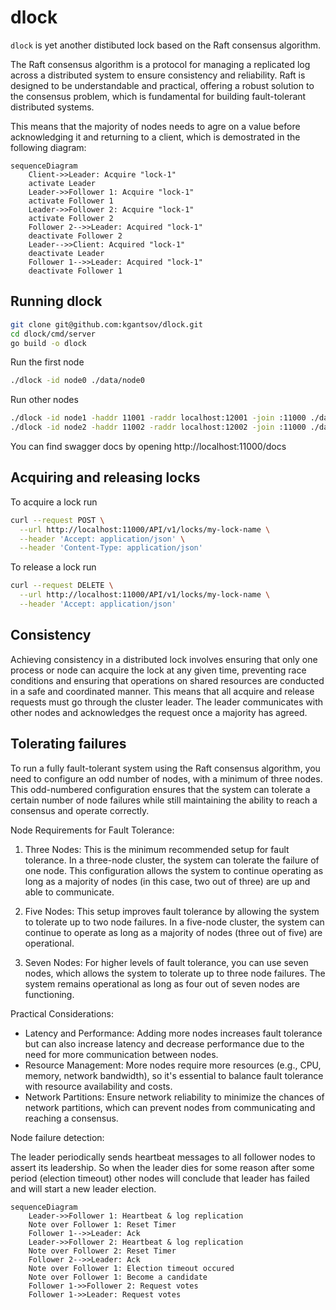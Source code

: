 # dlock
`dlock` is yet another distibuted lock based on the Raft consensus algorithm.

The Raft consensus algorithm is a protocol for managing a replicated log across a distributed system to ensure consistency and reliability. Raft is designed to be understandable and practical, offering a robust solution to the consensus problem, which is fundamental for building fault-tolerant distributed systems. 

This means that the majority of nodes needs to agre on a value before acknowledging it and returning to a client, which is demostrated in the following diagram:

```mermaid
sequenceDiagram
    Client->>Leader: Acquire "lock-1"
    activate Leader
    Leader->>Follower 1: Acquire "lock-1"
    activate Follower 1
    Leader->>Follower 2: Acquire "lock-1"
    activate Follower 2
    Follower 2-->>Leader: Acquired "lock-1"
    deactivate Follower 2
    Leader-->>Client: Acquired "lock-1"
    deactivate Leader
    Follower 1-->>Leader: Acquired "lock-1"
    deactivate Follower 1
```


## Running dlock

```bash
git clone git@github.com:kgantsov/dlock.git
cd dlock/cmd/server
go build -o dlock
```

Run the first node

```bash
./dlock -id node0 ./data/node0
```

Run other nodes

```bash
./dlock -id node1 -haddr 11001 -raddr localhost:12001 -join :11000 ./data/node1
./dlock -id node2 -haddr 11002 -raddr localhost:12002 -join :11000 ./data/node2
```

You can find swagger docs by opening http://localhost:11000/docs

## Acquiring and releasing locks

To acquire a lock run

```bash
curl --request POST \
  --url http://localhost:11000/API/v1/locks/my-lock-name \
  --header 'Accept: application/json' \
  --header 'Content-Type: application/json'
```

To release a lock run

```bash
curl --request DELETE \
  --url http://localhost:11000/API/v1/locks/my-lock-name \
  --header 'Accept: application/json'
```

## Consistency
Achieving consistency in a distributed lock involves ensuring that only one process or node can acquire the lock at any given time, preventing race conditions and ensuring that operations on shared resources are conducted in a safe and coordinated manner. This means that all acquire and release requests must go through the cluster leader. The leader communicates with other nodes and acknowledges the request once a majority has agreed.

## Tolerating failures
To run a fully fault-tolerant system using the Raft consensus algorithm, you need to configure an odd number of nodes, with a minimum of three nodes. This odd-numbered configuration ensures that the system can tolerate a certain number of node failures while still maintaining the ability to reach a consensus and operate correctly.

Node Requirements for Fault Tolerance:

1. Three Nodes: This is the minimum recommended setup for fault tolerance. In a three-node cluster, the system can tolerate the failure of one node. This configuration allows the system to continue operating as long as a majority of nodes (in this case, two out of three) are up and able to communicate.

2. Five Nodes: This setup improves fault tolerance by allowing the system to tolerate up to two node failures. In a five-node cluster, the system can continue to operate as long as a majority of nodes (three out of five) are operational.

3. Seven Nodes: For higher levels of fault tolerance, you can use seven nodes, which allows the system to tolerate up to three node failures. The system remains operational as long as four out of seven nodes are functioning.

Practical Considerations:

- Latency and Performance: Adding more nodes increases fault tolerance but can also increase latency and decrease performance due to the need for more communication between nodes.
- Resource Management: More nodes require more resources (e.g., CPU, memory, network bandwidth), so it's essential to balance fault tolerance with resource availability and costs.
- Network Partitions: Ensure network reliability to minimize the chances of network partitions, which can prevent nodes from communicating and reaching a consensus.

Node failure detection:

The leader periodically sends heartbeat messages to all follower nodes to assert its leadership. So when the leader dies for some reason after some period (election timeout) other nodes will conclude that leader has failed and will start a new leader election.

```mermaid
sequenceDiagram
    Leader->>Follower 1: Heartbeat & log replication
    Note over Follower 1: Reset Timer
    Follower 1-->>Leader: Ack
    Leader->>Follower 2: Heartbeat & log replication
    Note over Follower 2: Reset Timer
    Follower 2-->>Leader: Ack
    Note over Follower 1: Election timeout occured
    Note over Follower 1: Become a candidate
    Follower 1->>Follower 2: Request votes
    Follower 1->>Leader: Request votes
```
